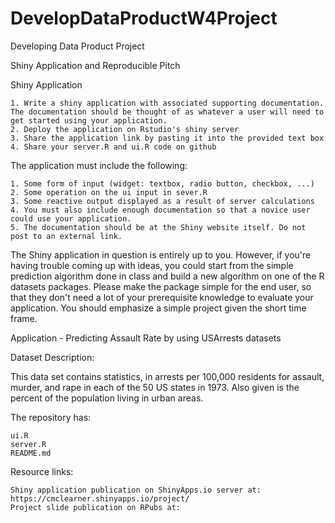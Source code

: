 # DevelopDataProductW4Project
Developing Data Product Project

Shiny Application and Reproducible Pitch

Shiny Application

    1. Write a shiny application with associated supporting documentation. The documentation should be thought of as whatever a user will need to get started using your application.
    2. Deploy the application on Rstudio's shiny server
    3. Share the application link by pasting it into the provided text box
    4. Share your server.R and ui.R code on github

The application must include the following:

    1. Some form of input (widget: textbox, radio button, checkbox, ...)
    2. Some operation on the ui input in sever.R
    3. Some reactive output displayed as a result of server calculations
    4. You must also include enough documentation so that a novice user could use your application.
    5. The documentation should be at the Shiny website itself. Do not post to an external link.

The Shiny application in question is entirely up to you. However, if you're having trouble coming up with ideas, you could start from the simple prediction algorithm done in class and build a new algorithm on one of the R datasets packages. Please make the package simple for the end user, so that they don't need a lot of your prerequisite knowledge to evaluate your application. You should emphasize a simple project given the short time frame.

Application - Predicting Assault Rate by using USArrests datasets

Dataset Description:

This data set contains statistics, in arrests per 100,000 residents for assault, murder, and rape in each of the 50 US states in 1973. Also given is the percent of the population living in urban areas.

The repository has:

    ui.R
    server.R
    README.md

Resource links:

    Shiny application publication on ShinyApps.io server at: https://cmclearner.shinyapps.io/project/
    Project slide publication on RPubs at: 
